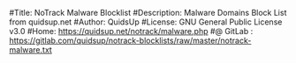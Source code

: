#Title: NoTrack Malware Blocklist
#Description: Malware Domains Block List from quidsup.net
#Author: QuidsUp
#License: GNU General Public License v3.0
#Home: https://quidsup.net/notrack/malware.php
#@ GitLab : https://gitlab.com/quidsup/notrack-blocklists/raw/master/notrack-malware.txt

